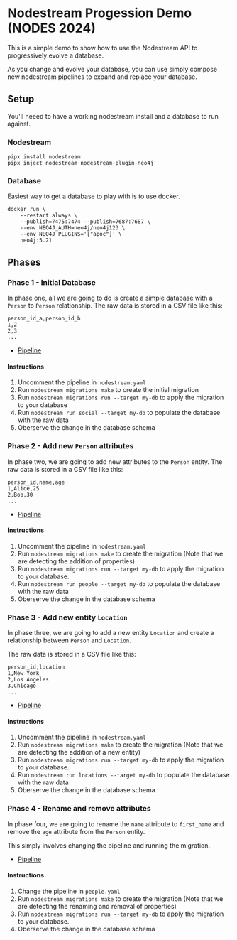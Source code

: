 # Nodestream Progession Demo (NODES 2024)

This is a simple demo to show how to use the Nodestream API to progressively evolve a database.

As you change and evolve your database, you can use simply compose new nodestream pipelines to expand and replace your database. 

## Setup

You'll neeed to have a working nodestream install and a database to run against. 

### Nodestream

```
pipx install nodestream
pipx inject nodestream nodestream-plugin-neo4j
```

### Database

Easiest way to get a database to play with is to use docker. 

```
docker run \
    --restart always \
    --publish=7475:7474 --publish=7687:7687 \
    --env NEO4J_AUTH=neo4j/neo4j123 \
    --env NEO4J_PLUGINS='["apoc"]' \
    neo4j:5.21
```

## Phases

### Phase 1 - Initial Database

In phase one, all we are going to do is create a simple database with a `Person` to `Person` relationship. 
The raw data is stored in a CSV file like this:

```
person_id_a,person_id_b
1,2
2,3
...
``` 

- [Pipeline](./pipelines/social.yaml)

#### Instructions

1. Uncomment the pipeline in `nodestream.yaml`
1. Run `nodestream migrations make` to create the initial migration
1. Run `nodestream migrations run --target my-db` to apply the migration to your database
1. Run `nodestream run social --target my-db` to populate the database with the raw data
1. Oberserve the change in the database schema

### Phase 2 - Add new `Person` attributes

In phase two, we are going to add new attributes to the `Person` entity.
The raw data is stored in a CSV file like this:

```
person_id,name,age
1,Alice,25
2,Bob,30
...
```

- [Pipeline](./pipelines/people.yaml)


#### Instructions

1. Uncomment the pipeline in `nodestream.yaml`
1. Run `nodestream migrations make` to create the migration (Note that we are detecting the addition of properties)
1. Run `nodestream migrations run --target my-db` to apply the migration to your database. 
1. Run `nodestream run people --target my-db` to populate the database with the raw data
2. Oberserve the change in the database schema

### Phase 3 - Add new entity `Location`

In phase three, we are going to add a new entity `Location` and create a relationship between `Person` and `Location`.

The raw data is stored in a CSV file like this:

```
person_id,location
1,New York
2,Los Angeles
3,Chicago
...
```

- [Pipeline](./pipelines/locations.yaml)

#### Instructions

1. Uncomment the pipeline in `nodestream.yaml`
1. Run `nodestream migrations make` to create the migration (Note that we are detecting the addition of a new entity)
1. Run `nodestream migrations run --target my-db` to apply the migration to your database.
1. Run `nodestream run locations --target my-db` to populate the database with the raw data
1. Oberserve the change in the database schema

### Phase 4 - Rename and remove attributes

In phase four, we are going to rename the `name` attribute to `first_name` and remove the `age` attribute from the `Person` entity.

This simply involves changing the pipeline and running the migration.

- [Pipeline](./pipelines/people.yaml)

#### Instructions

1. Change the pipeline in `people.yaml`
1. Run `nodestream migrations make` to create the migration (Note that we are detecting the renaming and removal of properties)
1. Run `nodestream migrations run --target my-db` to apply the migration to your database.
1. Oberserve the change in the database schema